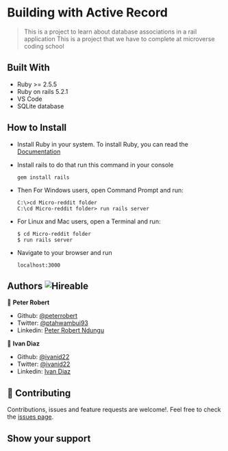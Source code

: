 # Building with Active Record
 > This is a project to learn about database associations in a rail application
 > This is a project that we have to complete at microverse coding school

## Built With

- Ruby >= 2.5.5 
- Ruby on rails 5.2.1
- VS Code
- SQLite database

## How to Install

- Install Ruby in your system. To install Ruby, you can read the [Documentation](https://www.ruby-lang.org/en/documentation/installation/)
- Install rails to do that run this command in your console
    ``` 
    gem install rails

    ``` 
- Then For Windows users, open Command Prompt and run:
    ```console
    C:\>cd Micro-reddit folder
    C:\cd Micro-reddit folder> run rails server
    ```
- For Linux and Mac users, open a Terminal and run:
    ```console
    $ cd Micro-reddit folder
    $ run rails server
    ``` 
- Navigate to your browser and run
 
   ```
   localhost:3000

   ```

## Authors  ![Hireable](https://img.shields.io/badge/HIREABLE-YES-yellowgreen&?style=for-the-badge)

👤 **Peter Robert**

- Github: [@peterrobert](https://github.com/peterrobert)
- Twitter: [@ptahwambui93](https://twitter.com/Ptahwambui93)
- Linkedin: [Peter Robert Ndungu](https://www.linkedin.com/in/peter-rob-ndungu/)

👤 **Ivan Diaz**

- Github: [@ivanid22](https://github.com/ivanid22)
- Twitter: [@ivanid22](https://twitter.com/ivanid22)
- Linkedin: [Ivan Diaz](https://www.linkedin.com/in/ivanid22/)


## 🤝 Contributing

Contributions, issues and feature requests are welcome!. Feel free to check the [issues page](issues/).

## Show your support